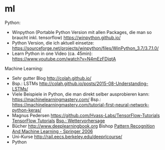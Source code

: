 # ml

Python:
- Winpython (Portable Python Version mit allen Packages, die man so braucht inkl. tensorflow)
https://winpython.github.io/
- Python Version, die ich aktuell einsetze:
https://sourceforge.net/projects/winpython/files/WinPython_3.7/3.7.1.0/  
- Learn Python in one Video (ca. 45min):
https://www.youtube.com/watch?v=N4mEzFDjqtA


Machine Learning:
- Sehr gutter Blog
http://colah.github.io/
- Bsp.: LSTMs
http://colah.github.io/posts/2015-08-Understanding-LSTMs/
- Viele Beispiele in Python, die man direkt selber ausprobieren kann:
https://machinelearningmastery.com/
Bsp.:
https://machinelearningmastery.com/tutorial-first-neural-network-python-keras/
- Magnus Pedersen
https://github.com/Hvass-Labs/TensorFlow-Tutorials
[TensorFlow Tutorials](https://www.youtube.com/playlist?list=PL9Hr9sNUjfsmEu1ZniY0XpHSzl5uihcXZ)
[Bsp.: Wettervorhersage](https://www.youtube.com/watch?v=6f67zrH-_IE)
- Bücher
http://www.deeplearningbook.org
Bishop [Pattern Recognition And Machine Learning - Springer  2006](http://users.isr.ist.utl.pt/~wurmd/Livros/school/Bishop%20-%20Pattern%20Recognition%20And%20Machine%20Learning%20-%20Springer%20%202006.pdf)
- Uni-Kurse
http://rail.eecs.berkeley.edu/deeprlcourse/
- Python 


